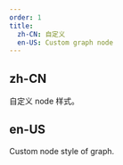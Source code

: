 ```yaml
---
order: 1
title:
  zh-CN: 自定义
  en-US: Custom graph node
---
```


## zh-CN

自定义 node 样式。

## en-US

Custom node style of graph.

